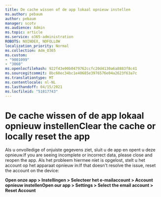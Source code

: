```yaml
---
title: De cache wissen of de app lokaal opnieuw instellen
ms.author: pebaum
author: pebaum
manager: scotv
ms.audience: Admin
ms.topic: article
ms.service: o365-administration
ROBOTS: NOINDEX, NOFOLLOW
localization_priority: Normal
ms.collection: Adm_O365
ms.custom:
- "9001099"
- "3060"
ms.openlocfilehash: 922f43e90b0479762ccfc20d4130a6a8883f8c41
ms.sourcegitcommit: 8bc60ec34bc1e40685e3976576e04a2623f63a7c
ms.translationtype: MT
ms.contentlocale: nl-NL
ms.lasthandoff: 04/15/2021
ms.locfileid: "51817743"
---
```

# <a name="clear-the-cache-or-locally-reset-the-app"></a><span data-ttu-id="32acc-102">De cache wissen of de app lokaal opnieuw instellen</span><span class="sxs-lookup"><span data-stu-id="32acc-102">Clear the cache or locally reset the app</span></span>

<span data-ttu-id="32acc-103">Als u onvolledige of onjuiste gegevens ziet, sluit u de app en opent u deze opnieuw.</span><span class="sxs-lookup"><span data-stu-id="32acc-103">If you are seeing incomplete or incorrect data, please close and reopen the app.</span></span>  <span data-ttu-id="32acc-104">Als het probleem hiermee niet is opgelost, stelt u het account op het apparaat opnieuw in:</span><span class="sxs-lookup"><span data-stu-id="32acc-104">If that doesn't resolve the issue, reset the account on the device:</span></span> 

<span data-ttu-id="32acc-105">**Open onze app > Instellingen > Selecteer het e-mailaccount > Account opnieuw instellen**</span><span class="sxs-lookup"><span data-stu-id="32acc-105">**Open our app > Settings > Select the email account > Reset Account**</span></span>